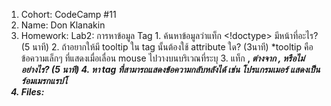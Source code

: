 1. Cohort: CodeCamp #11
2. Name: Don Klanakin
3. Homework:
      Lab2: การหาข้อมูล Tag
            1. ค้นหาข้อมูลว่าแท็ก <!doctype> มีหน้าที่อะไร? (5 นาที)
            2. ถ้าอยากให้มี tooltip ใน tag นั้นต้องใช้ attribute ใด? (3นาที)
                  *tooltip คือข้อความเล็กๆ ที่แสดงเมื่อเลื่อน mouse ไปวางบนบริเวณที่ระบุ
            3. แท็ก <b>, <i> ต่างจาก <strong>, <em> หรือไม่ อย่างไร? (5 นาที)
            4. หา tag ที่สามารถแสดงข้อความกลับหลังได้
                  เช่น โปรแกรมเมอร์ แสดงเป็น ร์อมเมรกแรปโ
4. Files: